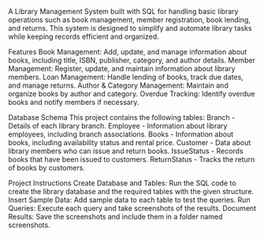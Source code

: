 A Library Management System built with SQL for handling basic library operations such as book management, member registration, book lending, and returns. This system is designed to simplify and automate library tasks while keeping records efficient and organized.

Features
Book Management: Add, update, and manage information about books, including title, ISBN, publisher, category, and author details.
Member Management: Register, update, and maintain information about library members.
Loan Management: Handle lending of books, track due dates, and manage returns.
Author & Category Management: Maintain and organize books by author and category.
Overdue Tracking: Identify overdue books and notify members if necessary.

Database Schema
This project contains the following tables:
Branch - Details of each library branch.
Employee - Information about library employees, including branch associations.
Books - Information about books, including availability status and rental price.
Customer - Data about library members who can issue and return books.
IssueStatus - Records books that have been issued to customers.
ReturnStatus - Tracks the return of books by customers.

Project Instructions
Create Database and Tables: Run the SQL code to create the library database and the required tables with the given structure.
Insert Sample Data: Add sample data to each table to test the queries.
Run Queries: Execute each query and take screenshots of the results.
Document Results: Save the screenshots and include them in a folder named screenshots.
